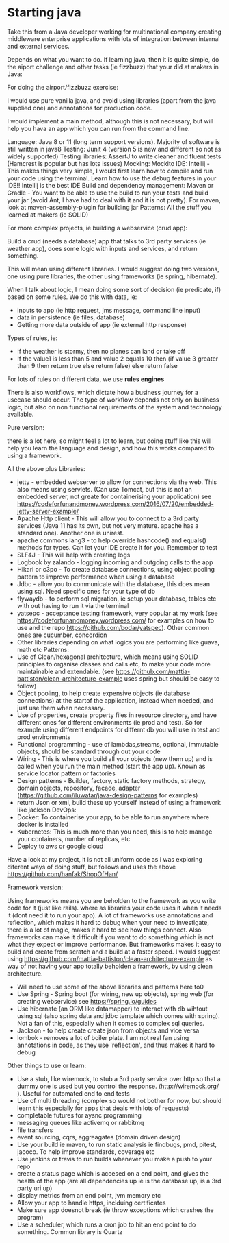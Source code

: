 # Starting java

Take this from a Java developer working for multinational company creating middleware enterprise applications with lots of integration between internal and external services.

Depends on what you want to do. If learning java, then it is quite simple, do the aiport challenge and other tasks (ie fizzbuzz) that your did at makers in Java:

For doing the airport/fizzbuzz exercise:

I would use pure vanilla java, and avoid using libraries (apart from the java supplied one) and annotations for production code.

I would implement a main method, although this is not necessary, but will help you hava an app which you can run from the command line.

Language: Java 8 or 11 (long term support versions). Majority of software is still written in java8
Testing: Junit 4 (version 5 is new and different so not as widely supported)
Testing libraries: AssertJ to write cleaner and fluent tests (Hamcrest is popular but has lots issues)
Mocking: Mockito
IDE: Intellij - This makes things very simple, I would first learn how to compile and run your code using the terminal. Learn how to use the debug features in your IDE!! Intellij is the best IDE
Build and dependency management: Maven or Gradle - You want to be  able to use the build to run your tests and build your jar (avoid Ant, I have had to deal with it and it is not pretty). For maven, look at maven-assembly-plugin for building jar
Patterns: All the stuff you learned at makers (ie SOLID)

For more complex projects, ie building a webservice (crud app):

Build a crud (needs a database) app that talks to 3rd party services (ie weather app), does some logic with inputs and services, and return something.

This will mean using different libraries. I would suggest doing two versions, one using pure libraries, the other using frameworks (ie spring, hibernate).

When I talk about logic, I mean doing some sort of decision (ie predicate, if) based on some rules. We do this with data, ie:

- inputs to app (ie http request, jms message, command line input)
- data in persistence (ie files, database)
- Getting more data outside of app (ie external http response)

Types of rules, ie:

- If the weather is stormy, then no planes can land or take off
- If the value1 is less than 5 and value 2 equals 10 then (if value 3 greater than 9 then return true else return false) else return false

For lots of rules on different data, we use **rules engines**

There is also workflows, which dictate how a business journey for a usecase should occur. The type of workflow depends not only on business logic, but also on non functional requirements of the system and technology available.

Pure version:

there is a lot here, so might feel a lot to learn, but doing stuff like this will help you learn the language and design, and how this works compared to using a framework.

All the above plus
Libraries:
  - jetty - embedded webserver to allow for connections via the web. This also means using servlets. (Can use Tomcat, but this is not an embedded server, not greate for containerising your application) see https://codeforfunandmoney.wordpress.com/2016/07/20/embedded-jetty-server-example/
  - Apache Http client - This will allow you to connect to a 3rd party services (Java 11 has its own, but not very mature. apache has a standard one). Another one is unirest.
  - apache commons lang3 - to help override hashcode() and equals() methods for types. Can let your IDE create it for you. Remember to test
  - SLF4J - This will help with creating logs
  - Logbook by zalando - logging incoming and outgoing calls to the app
  - Hikari or c3po - To create database connections, using object pooling pattern to improve performance when using a database
  - Jdbc - allow you to communicate with the database, this does mean using sql. Need specific ones for your type of db
  - flywaydb - to perform sql migration, ie setup your database, tables etc with out having to run it via the terminal
  - yatsepc - acceptance testing framework, very popular at my work (see https://codeforfunandmoney.wordpress.com/ for examples on how to use and the repo https://github.com/bodar/yatspec). Other common ones are cucumber, concordion
  - Other libraries depending on what logics you are performing like guava, math etc
Patterns:
  - Use of Clean/hexagonal architecture, which means using SOLID principles to organise classes and calls etc, to make your code more maintainable and extendable. (see https://github.com/mattia-battiston/clean-architecture-example uses spring but should be easy to follow)
  - Object pooling, to help create expensive objects (ie database connections) at the startof the application, instead when needed, and just use them when necessary.
  - Use of properties, create property files in resource directory, and have different ones for different environments (ie prod and test). So for example using different endpoints for differnt db you will use in test and prod environments
  - Functional programming - use of lambdas,streams, optional, immutable objects, should be standard through out your code
  - Wiring - This is where you build all your objects (new them up) and is called when you run the main method (start the app up). Known as service locator pattern or factories
  - Design patterns - Builder, factory, static factory methods, strategy, domain objects, repository, facade, adapter (https://github.com/iluwatar/java-design-patterns for examples)
  - return Json or xml, build these up yourself instead of using a framework like jackson
DevOps:
  - Docker: To containerise your app, to be able to run anywhere where docker is installed
  - Kubernetes: This is much more than you need, this is to help manage your containers, number of replicas, etc
  - Deploy to aws or google cloud


Have a look at my project, it is not all uniform code as i was exploring diferent ways of doing stuff, but follows and uses the above https://github.com/hanfak/ShopOfHan/

Framework version:

Using frameworks means you are beholden to the framework as you write code for it (just like rails). where as libraries your code uses it when it needs it (dont need it to run your app). A lot of frameworks use annotations and reflection, which makes it hard to debug when your need to investigate, there is a lot of magic, makes it hard to see how things connect. Also frameworks can make it difficult if you want to do something which is not what they expect or improve performance. But frameworks makes it easy to build and create from scratch and a build at a faster speed. I would suggest using https://github.com/mattia-battiston/clean-architecture-example as way of not having your app totally beholden a framework, by using clean architecture.

- Will need to use some of the above libraries and patterns here to0
- Use Spring - Spring boot (for wiring, new up objects), spring web (for creating webservice) see https://spring.io/guides
- Use hibernate (an ORM like datamapper) to interact with db wihtout using sql (also spring data and jdbc template which comes with spring). Not a fan of this, especially when it comes to complex sql queries.
- Jackson - to help create create json from objects and vice versa
- lombok - removes a lot of boiler plate. I am not real fan using annotations in code, as they use 'reflection', and thus makes it hard to debug

Other things to use or learn:

- Use a stub, like wiremock, to stub a 3rd party service over http so that a dummy one is used but you control the response. (http://wiremock.org/ ). Useful for automated end to end tests
- Use of multi threading (complex so would not bother for now, but should learn this especially for apps that deals with lots of requests)
- completable futures for aysnc programming
- messaging queues like activemq or rabbitmq
- file transfers
- event sourcing, cqrs, aggreagates (domain driven design)
- Use your build ie maven, to run static analysis ie findbugs, pmd, pitest, jacoco. To help improve standards, coverage etc
- Use jenkins or travis to run builds whenever you make a push to your repo
- create a status page which is accesed on a end point, and gives the health of the app (are all dependencies up ie is the database up, is a 3rd party uri up)
- display metrics from an end point, jvm memory etc
- Allow your app to handle https, inclduing certificates
- Make sure app doesnot break (ie throw exceptions which crashes the program)
- Use a scheduler, which runs a cron job to hit an end point to do something. Common library is Quartz
